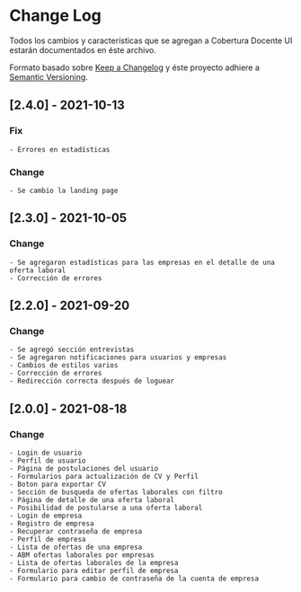 # Change Log
Todos los cambios y características que se agregan a Cobertura Docente UI estarán documentados en éste archivo.

Formato basado sobre [Keep a Changelog](http://keepachangelog.com/en/1.0.0/)
y éste proyecto adhiere a [Semantic Versioning](http://semver.org/spec/v2.0.0.html).

## [2.4.0] - 2021-10-13
### Fix
    - Errores en estadísticas

### Change
    - Se cambio la landing page

## [2.3.0] - 2021-10-05
### Change
    - Se agregaron estadísticas para las empresas en el detalle de una oferta laboral
    - Corrección de errores


## [2.2.0] - 2021-09-20
### Change
    - Se agregó sección entrevistas
    - Se agregaron notificaciones para usuarios y empresas
    - Cambios de estilos varios
    - Corrección de errores
    - Redirección correcta después de loguear


## [2.0.0] - 2021-08-18
### Change
    - Login de usuario
    - Perfil de usuario
    - Página de postulaciones del usuario
    - Formularios para actualización de CV y Perfil
    - Boton para exportar CV
    - Sección de busqueda de ofertas laborales con filtro
    - Página de detalle de una oferta laboral
    - Posibilidad de postularse a una oferta laboral
    - Login de empresa
    - Registro de empresa
    - Recuperar contraseña de empresa
    - Perfil de empresa
    - Lista de ofertas de una empresa
    - ABM ofertas laborales por empresas
    - Lista de ofertas laborales de la empresa
    - Formulario para editar perfil de empresa
    - Formulario para cambio de contraseña de la cuenta de empresa
